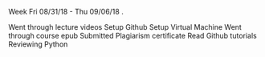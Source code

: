 Week Fri 08/31/18 - Thu 09/06/18 .

Went through lecture videos
Setup Github
Setup Virtual Machine
Went through course epub
Submitted Plagiarism certificate
Read Github tutorials
Reviewing Python